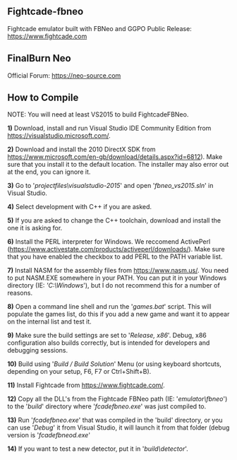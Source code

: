 ## Fightcade-fbneo
Fightcade emulator built with FBNeo and GGPO
Public Release: https://www.fightcade.com

## FinalBurn Neo
Official Forum: https://neo-source.com

## How to Compile
NOTE: You will need at least VS2015 to build FightcadeFBNeo.

**1)** Download, install and run Visual Studio IDE Community Edition from https://visualstudio.microsoft.com/.

**2)** Download and install the 2010 DirectX SDK from https://www.microsoft.com/en-gb/download/details.aspx?id=6812). Make sure that you install it to the default location. The installer may also error out at the end, you can ignore it.

**3)** Go to '*projectfiles\visualstudio-2015*' and open '*fbneo_vs2015.sln*' in Visual Studio.

**4)** Select development with C++ if you are asked.

**5)** If you are asked to change the C++ toolchain, download and install the one it is asking for.

**6)** Install the PERL interpreter for Windows. We reccomend ActivePerl (https://www.activestate.com/products/activeperl/downloads/).
Make sure that you have enabled the checkbox to add PERL to the PATH variable list.

**7)** Install NASM for the assembly files from https://www.nasm.us/.
You need to put NASM.EXE somewhere in your PATH. You can put it in your Windows directory (IE: *'C:\Windows*'), but I do not recommend this for a number of reasons.

**8)** Open a command line shell and run the '*games.bat*' script. This will populate the games list, do this if you add a new game and want it to appear on the internal list and test it.

**9)** Make sure the build settings are set to '*Release, x86*'. Debug, x86 configuration also builds correctly, but is intended for developers and debugging sessions.

**10)** Build using '*Build / Build Solution*' Menu (or using keyboard shortcuts, depending on your setup, F6, F7 or Ctrl+Shift+B).

**11)** Install Fightcade from https://www.fightcade.com/.

**12)** Copy all the DLL's from the Fightcade FBNeo path (IE: '*emulator\fbneo*') to the '*build*' directory where '*fcadefbneo.exe*' was just compiled to.

**13)** Run '*fcadefbneo.exe*' that was compiled in the 'build' directory, or you can use '*Debug*' it from Visual Studio, it will launch it from that folder (debug version is '*fcadefbneod.exe*'

**14)** If you want to test a new detector, put it in '*build\detector*'.
